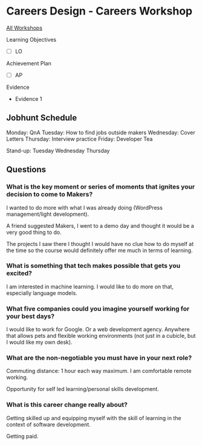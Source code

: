 # Careers Design - Careers Workshop

[All Workshops](README.md)

Learning Objectives

- [ ] LO

Achievement Plan

- [ ] AP

Evidence

- Evidence 1

## Jobhunt Schedule

Monday: QnA
Tuesday: How to find jobs outside makers
Wednesday: Cover Letters
Thursday: Interview practice
Friday: Developer Tea

Stand-up: Tuesday Wednesday Thursday

## Questions

### What is the key moment or series of moments that ignites your decision to come to Makers?

I wanted to do more with what I was already doing (WordPress management/light development).

A friend suggested Makers, I went to a demo day and thought it would be a very good thing to do.

The projects I saw there I thought I would have no clue how to do myself at the time so the course would definitely offer me much in terms of learning.

### What is something that tech makes possible that gets you excited?

I am interested in machine learning. I would like to do more on that, especially language models.

### What five companies could you imagine yourself working for your best days?

I would like to work for Google. Or a web development agency. Anywhere that allows pets and flexible working environments (not just in a cubicle, but I would like my own desk).

### What are the non-negotiable you must have in your next role?

Commuting distance: 1 hour each way maximum. I am comfortable remote working.

Opportunity for self led learning/personal skills development.

### What is this career change really about?

Getting skilled up and equipping myself with the skill of learning in the context of software development.

Getting paid.
